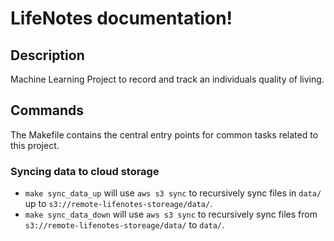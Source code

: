 # LifeNotes documentation!

## Description

Machine Learning Project to record and track an individuals quality of living.

## Commands

The Makefile contains the central entry points for common tasks related to this project.

### Syncing data to cloud storage

* `make sync_data_up` will use `aws s3 sync` to recursively sync files in `data/` up to `s3://remote-lifenotes-storeage/data/`.
* `make sync_data_down` will use `aws s3 sync` to recursively sync files from `s3://remote-lifenotes-storeage/data/` to `data/`.



